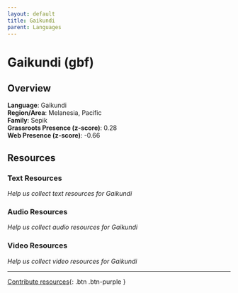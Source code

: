 ```yaml
---
layout: default
title: Gaikundi
parent: Languages
---
```


# Gaikundi (gbf)

## Overview

**Language**: Gaikundi  
**Region/Area**: Melanesia, Pacific  
**Family**: Sepik  
**Grassroots Presence (z-score)**: 0.28  
**Web Presence (z-score)**: -0.66  

## Resources

### Text Resources
*Help us collect text resources for Gaikundi*

### Audio Resources
*Help us collect audio resources for Gaikundi*

### Video Resources
*Help us collect video resources for Gaikundi*

---

[Contribute resources](https://forms.office.com/e/1SfLJx3u1r){: .btn .btn-purple }
